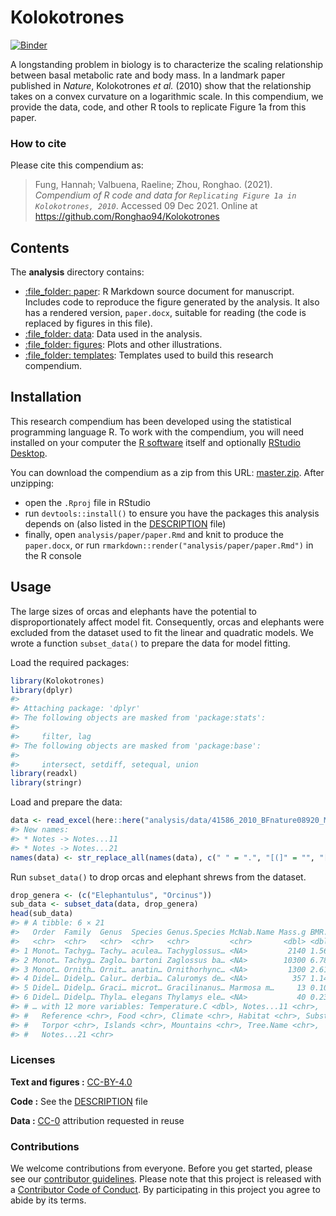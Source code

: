 
<!-- README.md is generated from README.Rmd. Please edit that file -->

# Kolokotrones

[![Binder](https://mybinder.org/badge_logo.svg)](https://mybinder.org/v2/gh/Ronghao94/Kolokotrones/master?urlpath=rstudio)

A longstanding problem in biology is to characterize the scaling
relationship between basal metabolic rate and body mass. In a landmark
paper published in *Nature*, Kolokotrones *et al.* (2010) show that the
relationship takes on a convex curvature on a logarithmic scale. In this
compendium, we provide the data, code, and other R tools to replicate
Figure 1a from this paper.

### How to cite

Please cite this compendium as:

> Fung, Hannah; Valbuena, Raeline; Zhou, Ronghao. (2021). *Compendium of
> R code and data for `Replicating Figure 1a in Kolokotrones, 2010`*.
> Accessed 09 Dec 2021. Online at
> <https://github.com/Ronghao94/Kolokotrones>

## Contents

The **analysis** directory contains:

-   [:file\_folder: paper](/analysis/paper): R Markdown source document
    for manuscript. Includes code to reproduce the figure generated by
    the analysis. It also has a rendered version, `paper.docx`, suitable
    for reading (the code is replaced by figures in this file).
-   [:file\_folder: data](/analysis/data): Data used in the analysis.
-   [:file\_folder: figures](/analysis/figures): Plots and other
    illustrations.
-   [:file\_folder: templates](/analysis/templates): Templates used to
    build this research compendium.

## Installation

This research compendium has been developed using the statistical
programming language R. To work with the compendium, you will need
installed on your computer the [R
software](https://cloud.r-project.org/) itself and optionally [RStudio
Desktop](https://rstudio.com/products/rstudio/download/).

You can download the compendium as a zip from this URL:
[master.zip](https://github.com/Ronghao94/Kolokotrones/archive/refs/heads/main.zip).
After unzipping:

-   open the `.Rproj` file in RStudio
-   run `devtools::install()` to ensure you have the packages this
    analysis depends on (also listed in the [DESCRIPTION](/DESCRIPTION)
    file)
-   finally, open `analysis/paper/paper.Rmd` and knit to produce the
    `paper.docx`, or run `rmarkdown::render("analysis/paper/paper.Rmd")`
    in the R console

## Usage

The large sizes of orcas and elephants have the potential to
disproportionately affect model fit. Consequently, orcas and elephants
were excluded from the dataset used to fit the linear and quadratic
models. We wrote a function `subset_data()` to prepare the data for
model fitting.

Load the required packages:

``` r
library(Kolokotrones)
library(dplyr)
#> 
#> Attaching package: 'dplyr'
#> The following objects are masked from 'package:stats':
#> 
#>     filter, lag
#> The following objects are masked from 'package:base':
#> 
#>     intersect, setdiff, setequal, union
library(readxl)
library(stringr)
```

Load and prepare the data:

``` r
data <- read_excel(here::here("analysis/data/41586_2010_BFnature08920_MOESM90_ESM.xls"), skip = 6)
#> New names:
#> * Notes -> Notes...11
#> * Notes -> Notes...21
names(data) <- str_replace_all(names(data), c(" " = ".", "[(]" = "", "[)]" = ""))
```

Run `subset_data()` to drop orcas and elephant shrews from the dataset.

``` r
drop_genera <- (c("Elephantulus", "Orcinus"))
sub_data <- subset_data(data, drop_genera)
head(sub_data)
#> # A tibble: 6 × 21
#>   Order  Family  Genus  Species Genus.Species McNab.Name Mass.g BMR.W `BMR.kJ/h`
#>   <chr>  <chr>   <chr>  <chr>   <chr>         <chr>       <dbl> <dbl>      <dbl>
#> 1 Monot… Tachyg… Tachy… aculea… Tachyglossus… <NA>         2140 1.56        5.63
#> 2 Monot… Tachyg… Zaglo… bartoni Zaglossus ba… <NA>        10300 6.78       24.4 
#> 3 Monot… Ornith… Ornit… anatin… Ornithorhync… <NA>         1300 2.61        9.4 
#> 4 Didel… Didelp… Calur… derbia… Caluromys de… <NA>          357 1.14        4.09
#> 5 Didel… Didelp… Graci… microt… Gracilinanus… Marmosa m…     13 0.106       0.38
#> 6 Didel… Didelp… Thyla… elegans Thylamys ele… <NA>           40 0.239       0.86
#> # … with 12 more variables: Temperature.C <dbl>, Notes...11 <chr>,
#> #   Reference <chr>, Food <chr>, Climate <chr>, Habitat <chr>, Substrate <chr>,
#> #   Torpor <chr>, Islands <chr>, Mountains <chr>, Tree.Name <chr>,
#> #   Notes...21 <chr>
```

### Licenses

**Text and figures :**
[CC-BY-4.0](http://creativecommons.org/licenses/by/4.0/)

**Code :** See the [DESCRIPTION](DESCRIPTION) file

**Data :** [CC-0](http://creativecommons.org/publicdomain/zero/1.0/)
attribution requested in reuse

### Contributions

We welcome contributions from everyone. Before you get started, please
see our [contributor guidelines](CONTRIBUTING.md). Please note that this
project is released with a [Contributor Code of Conduct](CONDUCT.md). By
participating in this project you agree to abide by its terms.
